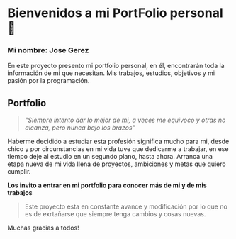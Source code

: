 # Bienvenidos a mi PortFolio personal :page_with_curl:

### Mi nombre: **Jose Gerez**

En este proyecto presento mi portfolio personal, en él, encontrarán toda la información de mi que necesitan. Mis trabajos, estudios, objetivos y mi pasión por la programación.

## Portfolio

> *"Siempre intento dar lo mejor de mi, a veces me equivoco y otras no alcanza, pero nunca bajo los brazos"*

Haberme decidido a estudiar esta profesión significa mucho para mi, desde chico y por circunstancias  en mi vida tuve que dedicarme a trabajar, en ese tiempo deje al estudio en un segundo plano, hasta ahora. Arranca una etapa nueva de mi vida llena de proyectos, ambiciones y metas que quiero cumplir.

**Los invito a entrar en mi portfolio para conocer más de mi y de mis trabajos**

> Este proyecto esta en constante avance y modificación por lo que no es de exrtañarse que siempre tenga cambios y cosas nuevas.

Muchas gracias a todos!
